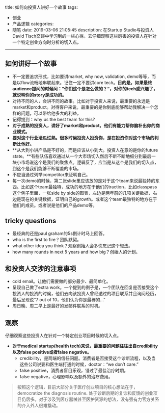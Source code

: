 title: 如何向投资人讲好一个故事
tags:
  - 创业
  - 产品逻辑
categories:
  - 随笔
date: 2019-03-06 21:05:45
description: 在Startup Studio与投资人David Tisch交谈中学习到的一些心得。去仔细观察这些厉害的投资人在针对一个特定创业方向时分析的切入点。
---

## 如何讲好一个故事

- 不一定要追求形式，比如要讲market, why now, validation, demo等等，而是以flow流畅地串联起来。记住一定不要讲core tech。**目的是，如果最终audience提问的时候问：”你们这个是怎么做的？“，对你的tech感兴趣了，就说明你的story是成功的。**
- 对待不同的人，会讲不同的故事。比如对于投资人来说，最重要的永远是market和product。对待客户来说，最重要的是你到底能够帮助我解决一个怎样的问题，可以带给他多大的利益。
- 记得提到：why us the best team for this?
- **对于成熟的投资人，讲好了market和product，他们有能力帮你脑补出你的商业模式。**
- **要对这个行业滚瓜烂熟。很多时候投资人投资你，是在投资你对这个市场的判断比他好。**
- **从大到小讲产品是不好的，而是应该从小到大。投资人在意的是你的future state。**有些队伍喜欢通过从一个大市场切入然后不断不断地细分到最后一块小市场说这个是我们的聚焦点。逻辑反了，应当是从这个是我们的切入点，到这个是我们能够不断覆盖的市场。
- 不应当通过列举competitor来证明自己。
- 每一次demo的时候，第二张slide里应该放的是对于这个team来说最独特的东西。比如这个team最独特，成功的地方在于他们的traction，比如classpass这个例子里面，一张side by side的图表，左边是两年前的几项关键数据，右边是现在的关键数据，证明自己的growth。或者这个team最独特的地方在于他们的成员。或者说是他们的产品demo等。
	
## tricky questions

- 最经典的还是paul graham的5s倒计时马上回答。
- who is the first to fire？团队默契。
- what other idea you think？观察创始人会多快忘记这个想法。
- how many rounds in next 5 years and how big？创始人的计划。

## 和投资人交涉的注意事项

- cold email。让他们需要做的部分最少、最简单化。
- 呈现自己做了extra work。一个提到的例子是，一个团队在回复是否接受这个投资人的投资的时候，他们去向该投资人曾经透过的项目联系并且询问经历，最后呈现说“7 out of 10，他们认为你是最棒的…”
- 周日晚、周二早上是最好的发邮件联系的时机。

## 观察

仔细观察这些投资人在针对一个特定创业项目时候的切入点。
- **对于medical startup(health tech)来说，最重要的问题往往出自credibility以及false positive或者false negative。**
	- credibility，是两端的信任问题。消费者是否接受这个诊断流程，以及当这些公司说要和医生端打通的时候，doctor：“we don’t care.”
	- false positive，消费者盲目乐观，错过了最佳治疗时期。
	- false negative，心理影响以及额外的治疗费用。
> 按照这个逻辑，目前大部分关于医疗创业项目的核心想法在于，democratize the diagnosis routine. 处于诊断后期的复诊和反馈的创业项目仍居多。对于涉及到医疗器械甚至医护资源的想法，没有强有力官方关系的介入外人很难撬动。
















